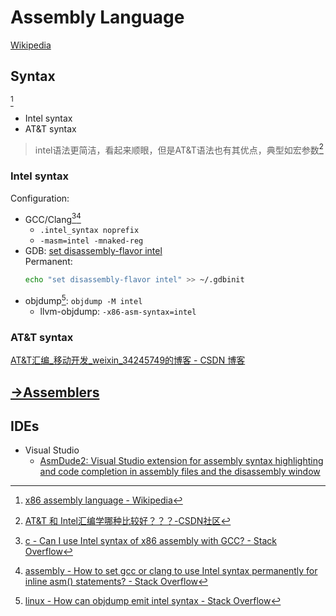 # Assembly Language
[Wikipedia](https://en.wikipedia.org/wiki/Assembly_language)

## Syntax
[^syntax-wiki]
- Intel syntax
- AT&T syntax

> intel语法更简洁，看起来顺眼，但是AT&T语法也有其优点，典型如宏参数[^att-csdn]

### Intel syntax
Configuration:
- GCC/Clang[^syntax-gcc-so-1][^syntax-gcc-so-2]
  - `.intel_syntax noprefix`
  - `-masm=intel -mnaked-reg`
- GDB: [set disassembly-flavor intel](https://visualgdb.com/gdbreference/commands/set_disassembly-flavor)  
  Permanent:
  ```sh
  echo "set disassembly-flavor intel" >> ~/.gdbinit
  ```
- objdump[^syntax-objdump]: `objdump -M intel`
  - llvm-objdump: `-x86-asm-syntax=intel`

### AT&T syntax
[AT&T汇编_移动开发_weixin_34245749的博客 - CSDN 博客](https://blog.csdn.net/weixin_34245749/article/details/93182186)

[^syntax-wiki]: [x86 assembly language - Wikipedia](https://en.wikipedia.org/wiki/X86_assembly_language#Syntax)
[^att-csdn]: [AT&T 和 Intel汇编学哪种比较好？？？-CSDN社区](https://bbs.csdn.net/topics/392505424)
[^syntax-gcc-so-1]: [c - Can I use Intel syntax of x86 assembly with GCC? - Stack Overflow](https://stackoverflow.com/questions/9347909/can-i-use-intel-syntax-of-x86-assembly-with-gcc)
[^syntax-gcc-so-2]: [assembly - How to set gcc or clang to use Intel syntax permanently for inline asm() statements? - Stack Overflow](https://stackoverflow.com/questions/38953951/how-to-set-gcc-or-clang-to-use-intel-syntax-permanently-for-inline-asm-stateme)
[^syntax-objdump]: [linux - How can objdump emit intel syntax - Stack Overflow](https://stackoverflow.com/questions/10362630/how-can-objdump-emit-intel-syntax)

## [→Assemblers](Assemblers.md)

## IDEs
- Visual Studio
  - [AsmDude2: Visual Studio extension for assembly syntax highlighting and code completion in assembly files and the disassembly window](https://github.com/HJLebbink/asm-dude)